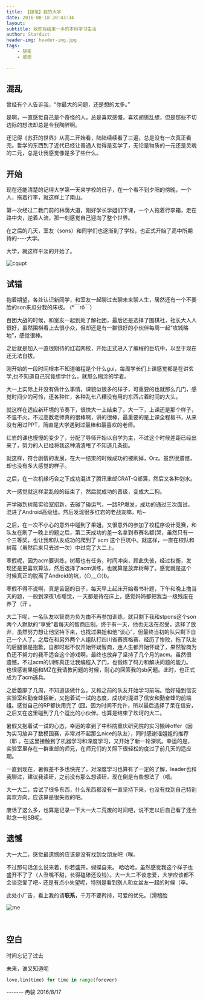 ```yaml
---
title: 【随笔】我的大学
date: 2016-08-18 20:43:34
layout:
subtitle: 致即将结束一半的本科学习生活
author: Stardust
header-img: header-img.jpg
tags:
	- 随笔 
	- 感想 
	
---
```


## 混乱

曾经有个人告诉我，“你最大的问题，还是想的太多。”

是啊，一直感觉自己是个奇怪的人，总是喜欢感慨，喜欢胡思乱想，但是那些不切边际的想法却总是令我陶醉啊。

还记得《苏菲的世界》从高二开始看，陆陆续续看了三遍，总是没有一次真正看完。哲学的东西到了近代已经让普通人觉得是玄学了，无论是物质的一元还是灵魂的二元，总是让我感觉像是多了些什么。

## 开始

现在还能清楚的记得大学第一天来学校的日子，在一个看不到夕阳的傍晚，一个人，拖着行李，就这样上了南山。

第一次经过二教门前的林荫大道，刚好学长学姐们下课，一个人拖着行李箱，走在路中央，逆着人流，那一刻感觉自己迎向了整个世界。

在之后的几天，室友（sons）和同学们也逐渐到了学校，也正式开始了高中所期待的----大学。

大学，就这样平淡的开始了。

![cqupt](cqupt.jpeg)

## 试错

抱着期望，各处认识新同学，和室友一起聊过去聊未来聊人生，居然还有一个不要脸的son来瓜分我的床板。 (*￣rǒ￣)

百团大战的时候，和室友一起到处了解社团，最后还是选择了围棋社，社长大人人很好，虽然围棋看上去很小众，但却还是有一群很好的小伙伴每周一起“攻城略地”，感觉很棒。

之后就是加入一直很期待的红岩网校，开始正式进入了编程的巨坑中，以至于现在还无法自拔。

刚开始的一段时间根本不知道编程是个什么gui，每周学长们上课感觉都是在讲玄学,也不知道自己究竟想学什么，就那么糊涂的学着。

大一上实际上并没有做什么事情，课貌似很多的样子，可重要的也就那么几门，感觉时间少的可怜，还各种忙，各种乱七八糟没有用的东西占着时间的大头。

就这样在适应新环境的节奏下，很快大一上结束了。大一下，上课还是那个样子，不温不火。不过高数老师真的很棒啊，讲的很棒，最重要的是上课全程板书，从来没有用过PPT，简直是大学遇到过最棒和最喜欢的老师。

红岩的课也慢慢的变少了，分配了导师开始以自学为主，不过这个时候差距已经出来了，努力的人已经将我这种渣渣甩了不知道几条街。

就这样，符合剧情的发展，在大一结束的时候成功的被刷掉，Orz。虽然很遗憾，却也没有多大感觉的样子。 

之后，在一次机缘巧合之下成功混进了腾讯重邮CRAT-Q部落，然后又各种划水。

大一感觉就这样混乱般的结束了，然后就成功的晋级，变成大二狗。

开学碰到树莓实验室招新，去碰了碰运气，一路RP爆发，成功的通过三次面试，混进了Android高级组。然后发现很多红岩的老战友嘛，哈~

之后，在一次不小心的意外中碰到了果姐，又很意外的参加了校程序设计竞赛，和队友在刷了一晚上的题之后，第二天成功的差一名拿到市赛名额(哭，虽然只有一个三等奖，也让我和队友成功的爬到了 acm 这个巨坑中。就这样，一直在校队和树莓（虽然后来只去过一次）中过完了大二上。

寒假呢，因为acm要训练，树莓也有任务，时间冲突，顾此失彼，经过权衡，发现还是更喜欢算法，然后选择了acm训练，也就算是放弃树莓了。感觉就是这个时候真正的脱离了Android的坑，(⊙﹏⊙)b。

寒假不得不说啊，真是苦逼的日子，每天早上起床开始看书补题，下午和晚上撸当天的题，一般到深夜1点睡觉，一天都是待在床上，感觉妈妈都把我当一级残废在养了（汗 。

大二下呢，一名队友以智商为负为由不再参加训练，就只剩下我和stpons这个son两个人默默的“享受”着每天的智商压制。终于有一天，他也无法在忍受，选择了放弃，虽然努力想让他坚持下来，也找过果姐和他“谈心”，但最终当初的队只剩下自己一个人了。之后在和另外两个人组队打四川省赛资格赛，经历了惨败，拖了队友的后腿很是抱歉，自那时起不仅开始怀疑智商，连人生都开始怀疑了，果然智商为负还不努力的我不适合这个游戏啊，最终也放弃了坚持了几个月的acm。虽然很遗憾，不过acm的训练真正让我编程入了门，也锻炼了码力和解决问题的能力。也很感谢果姐和MZ在我请教问题的时候，耐心的回答我的sb问题。此时，也正式成为了acm逃兵。

之后萎靡了几周，不知道该做什么，又和之前的队友开始学习前端。恰好碰到信安实验室和勤奋蜂招新，又抱着试一试的态度，成功的混进了信安和勤奋蜂的前端组。感觉自己的RP都快用完了 (囧。因为时间不允许，所以最后选择了呆在信安，之后又在这里碰到了几个逗比的小伙伴。也算是结束了坎坷的大二。

暑假又抱着试一试的心态，幸运的拿到了中科院重庆研究院的实习搬砖offer（因为实习放弃了数模国赛，非常对不起那么nice的队友），同时感谢瑶姐姐的推荐（耶 。在这里接触到了机器学习和深度学习，又开始了新一轮深坑。幸运的是，实验室里存在一群重邮的师兄，在师兄们的关照下很轻松的度过了前几天的适应期。

一直到现在，暑假差不多也快完了，对深度学习也算有了一定的了解，leader也和我聊过，建议我读研，之前没有那么想读研，现在倒是有些想法了（唔。

大一大二，尝试了很多东西，什么东西都没有一直坚持下来，也没有找到自己特别喜欢方向，应该算是很失败的吧。

废话了这么多，也算是记录一下大一大二荒废的时间吧，说不定以后自己看了还会默念一句SB呢。

## 遗憾

大一大二，感觉最遗憾的应该是没有找到女朋友吧（唉。

不过那句话怎么说来着，你若盛开，蝴蝶自来。 哈哈哈，虽然感觉我这个样子也盛开不了了（人丑嘴不甜，长得磕碜还没钱）。大一大二不谈恋爱，大学应该都不会谈恋爱了吧~ 还是有点小失望呢，特别是看到别人和女盆友一起的时候（卒。

此处小广告，看上我的请**联系**，千万不要矜持，可爱的优先。（滑稽脸

![me](me.jpg)

</br>

## 空白

时间忘记了过去

未来，谁又知道呢

```python
love.lin(time) for time in range(forever)
```


  ------- 冉骏
  2016/8/17

</br></br>